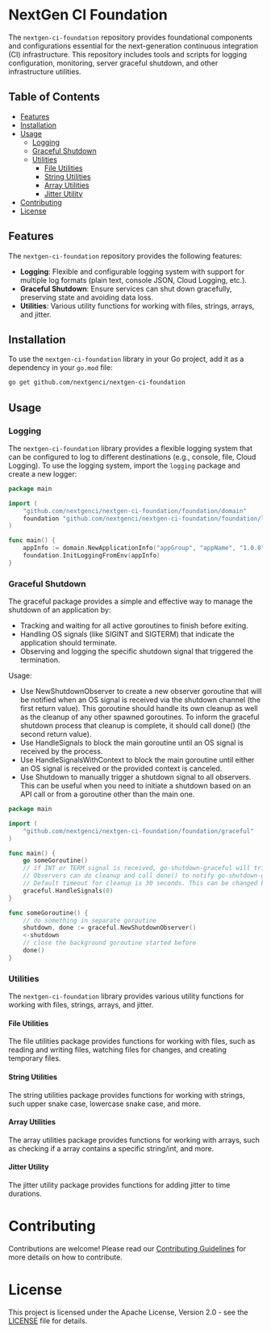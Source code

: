# NextGen CI Foundation
The `nextgen-ci-foundation` repository provides foundational components and configurations essential for the next-generation continuous integration (CI) infrastructure. This repository includes tools and scripts for logging configuration, monitoring, server graceful shutdown, and other infrastructure utilities.

## Table of Contents

- [Features](#features)
- [Installation](#installation)
- [Usage](#usage)
    - [Logging](#logging)
    - [Graceful Shutdown](#graceful-shutdown)
    - [Utilities](#utilities)
      - [File Utilities](#file-utilities)
      - [String Utilities](#string-utilities)
      - [Array Utilities](#array-utilities)
      - [Jitter Utility](#jitter-utility)
- [Contributing](#contributing)
- [License](#license)

## Features
The `nextgen-ci-foundation` repository provides the following features:

- **Logging**: Flexible and configurable logging system with support for multiple log formats (plain text, console JSON, Cloud Logging, etc.).
- **Graceful Shutdown**: Ensure services can shut down gracefully, preserving state and avoiding data loss.
- **Utilities**: Various utility functions for working with files, strings, arrays, and jitter.

## Installation

To use the `nextgen-ci-foundation` library in your Go project, add it as a dependency in your `go.mod` file:

```sh
go get github.com/nextgenci/nextgen-ci-foundation
```

## Usage

### Logging

The `nextgen-ci-foundation` library provides a flexible logging system that can be configured to log to different destinations (e.g., console, file, Cloud Logging). To use the logging system, import the `logging` package and create a new logger:

```go
package main

import (
	"github.com/nextgenci/nextgen-ci-foundation/foundation/domain"
	foundation "github.com/nextgenci/nextgen-ci-foundation/foundation/logging"
)

func main() {
	appInfo := domain.NewApplicationInfo("appGroup", "appName", "1.0.0", "main", "abc123", "2023-01-01")
	foundation.InitLoggingFromEnv(appInfo)
}
```

### Graceful Shutdown

The graceful package provides a simple and effective way to manage the shutdown of an application by:
- Tracking and waiting for all active goroutines to finish before exiting. 
- Handling OS signals (like SIGINT and SIGTERM) that indicate the application should terminate.
- Observing and logging the specific shutdown signal that triggered the termination.

Usage:
- Use NewShutdownObserver to create a new observer goroutine that will be notified when an OS signal is received via the shutdown channel (the first return value). This goroutine should handle its own cleanup as well as the cleanup of any other spawned goroutines. To inform the graceful shutdown process that cleanup is complete, it should call done() (the second return value).
- Use HandleSignals to block the main goroutine until an OS signal is received by the process.
- Use HandleSignalsWithContext to block the main goroutine until either an OS signal is received or the provided context is canceled.
- Use Shutdown to manually trigger a shutdown signal to all observers. This can be useful when you need to initiate a shutdown based on an API call or from a goroutine other than the main one.

```go
package main

import (
    "github.com/nextgenci/nextgen-ci-foundation/foundation/graceful"
)

func main() {
    go someGoroutine()
    // if INT or TERM signal is received, go-shutdown-graceful will trigger shutdown signal to all observers.
    // Observers can do cleanup and call done() to notify go-shutdown-graceful that they are done.
    // Default timeout for cleanup is 30 seconds. This can be changed by calling HandleOsSignals with a time.Duration value.
    graceful.HandleSignals(0)
}

func someGoroutine() {
    // do something in separate goroutine
    shutdown, done := graceful.NewShutdownObserver()
    <-shutdown
    // close the background goroutine started before
    done()
}
``` 

### Utilities

The `nextgen-ci-foundation` library provides various utility functions for working with files, strings, arrays, and jitter.

#### File Utilities

The file utilities package provides functions for working with files, such as reading and writing files, watching files for changes, and creating temporary files.

#### String Utilities

The string utilities package provides functions for working with strings, such upper snake case, lowercase snake case, and more.

#### Array Utilities

The array utilities package provides functions for working with arrays, such as checking if a array contains a specific string/int, and more.

#### Jitter Utility

The jitter utility package provides functions for adding jitter to time durations.

# Contributing

Contributions are welcome! Please read our [Contributing Guidelines]() for more details on how to contribute.


# License

This project is licensed under the Apache License, Version 2.0 - see the [LICENSE](LICENSE) file for details.
